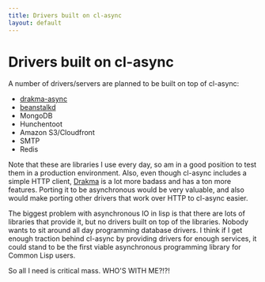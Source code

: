 ```yaml
---
title: Drivers built on cl-async
layout: default
---
```


Drivers built on cl-async
=========================
A number of drivers/servers are planned to be built on top of cl-async:

- [drakma-async](https://github.com/orthecreedence/drakma-async)
- [beanstalkd](https://github.com/orthecreedence/beanstalk-async)
- MongoDB
- Hunchentoot
- Amazon S3/Cloudfront
- SMTP
- Redis

Note that these are libraries I use every day, so am in a good position to test
them in a production environment. Also, even though cl-async includes a simple
HTTP client, [Drakma](http://weitz.de/drakma/) is a lot more badass and has a
ton more features. Porting it to be asynchronous would be very valuable, and
also would make porting other drivers that work over HTTP to cl-async easier.

The biggest problem with asynchronous IO in lisp is that there are lots of
libraries that provide it, but no drivers built on top of the libraries. Nobody
wants to sit around all day programming database drivers. I think if I get
enough traction behind cl-async by providing drivers for enough services, it
could stand to be the first viable asynchronous programming library for Common
Lisp users.

So all I need is critical mass. WHO'S WITH ME?!?!

